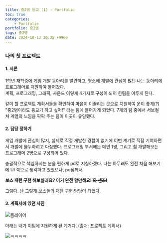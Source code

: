 ```yaml
---
title: 중2병 등교 (1) - Portfolio
toc: true
categories:	
    - Portfolio
portfolio: 중2병
tags: 중2병
date: 2024-10-13 20:35 +0900
---
```


### 나의 첫 프로젝트

#### 1. 서론
 1학년 재학중에 게임 개발 동아리를 발견하고, 평소에 개발에 관심이 많던 나는 동아리에 프로그래머로 지원하여 들어갔다.  
계획, 프로그래밍, 그래픽, 사운드 이렇게 4가지로 구성이 되어 한팀을 이루게 된다.

 같이 할 프로젝트 계획서들을 확인하여 마음이 이끌리는 곳으로 지원하여 운이 좋게(?) "중2병이라도 등교가 하고 싶어!" 라는 팀에 들어가게 되었다.
7개의 팀 중에서 서브컬쳐 계열의 느낌을 팍팍 주는 팀이 이곳이 유일했다. 

#### 2. 담당 정하기
 게임 개발에 관심이 많지, 실제로 직접 개발한 경험이 없기에 이번 계기로 직접 기여하면서 개발에 몰두하려고 다짐했다.
프로그래밍 부서에는 메인 1명, 그리고 첨 개발해보는 프로그래머 2명으로 구성되어 있다.

 총괄적으로 책임하시는 분을 편하게 pd로 지칭하겠다.
나는 아무래도 완전 처음 해보기에 UI 쪽으로 생각하고 있었으나, pd님께서 

**보스 패턴 구현 해보실래요? 이거 완전 할만해요! ~~와 샌즈!~~**

그렇다. 난 그렇게 보스들의 패턴 구현 담당이 되었다.


#### 3. 계획서에 있던 사진
![플레이어](https://github.com/user-attachments/assets/5c655d6f-c1eb-40c7-8382-f6a2c8c0ef4b)

아래는 내가 이팀에 지원하게 된 계기다. (출처: 프로젝트 계획서)

![ㅋㅋㅋㅋ](https://github.com/user-attachments/assets/9c1ec76a-6982-4dbb-bafe-bb9e2d36f376)
